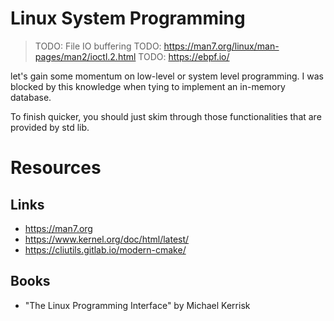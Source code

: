 # Linux System Programming
> TODO: File IO buffering
> TODO: https://man7.org/linux/man-pages/man2/ioctl.2.html
> TODO: https://ebpf.io/

let's gain some momentum on low-level or system level programming. I was blocked by this knowledge when tying to implement an in-memory database.

To finish quicker, you should just skim through those functionalities that are provided by std lib.

# Resources

## Links
* https://man7.org
* https://www.kernel.org/doc/html/latest/
* https://cliutils.gitlab.io/modern-cmake/

## Books

+ "The Linux Programming Interface" by Michael Kerrisk
